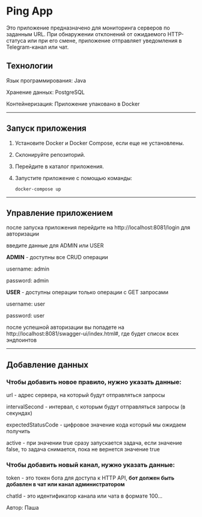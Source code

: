 # Ping App

Это приложение предназначено для мониторинга серверов по заданным URL. При обнаружении отклонений от ожидаемого HTTP-статуса или при его смене, приложение отправляет уведомления в Telegram-канал или чат.

## Технологии
Язык программирования: Java

Хранение данных: PostgreSQL

Контейнеризация: Приложение упаковано в Docker
___
## **Запуск приложения**

1. Установите Docker и Docker Compose, если еще не установлены.

2. Склонируйте репозиторий.
   
4. Перейдите в каталог приложения.
   
6. Запустите приложение с помощью команды:
   ```
   docker-compose up
   
   ```
___
## **Управление приложением**

после запуска приложения перейдите на http://localhost:8081/login для авторизации

введите данные для ADMIN или USER

**ADMIN** - доступны все CRUD операции

username: admin

password: admin


**USER** - доступны операции только операции с GET запросами

username: user

password: user

после успешной авторизации вы попадете на http://localhost:8081/swagger-ui/index.html#,
где будет список всех эндпоинтов
___
## **Добавление данных**

### Чтобы добавить новое правило, нужно указать данные:

url - адрес сервера, на который будут отправляться запросы

intervalSecond - интервал, с которым будут отправляться запросы (в секундах)

expectedStatusCode - цифровое значение кода который мы ожидаем получить

active - при значении true сразу запускается задача, если значение false, то задача снимается, пока не вернется значение true

### Чтобы добавить новый канал, нужно указать данные:

token - это токен бота для доступа к HTTP API, **бот должен быть добавлен в чат или канал администратором**

chatId - это идентификатор канала или чата в формате 100...

Автор: 
Паша
